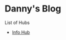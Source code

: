 # Danny's Blog

List of Hubs
<br>
<ul>
  <li><a href="https://www.notion.so/Info-Hub-edc063bf59fc45cea4179336a00afdb2">Info Hub</a></li>
  

